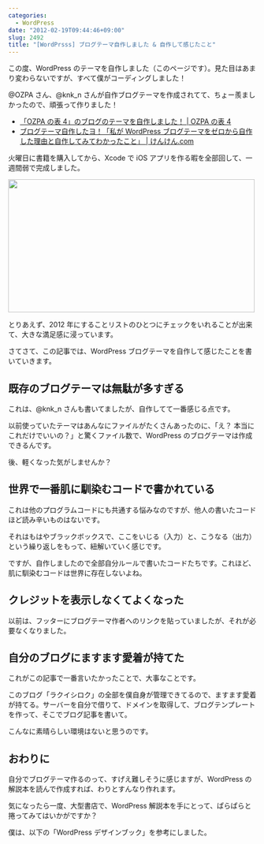 ```yaml
---
categories:
  - WordPress
date: "2012-02-19T09:44:46+09:00"
slug: 2492
title: "[WordPrsss] ブログテーマ自作しました & 自作して感じたこと"
---
```


この度、WordPress のテーマを自作しました（このページです）。見た目はあまり変わらないですが、すべて僕がコーディングしました！

@OZPA さん、@knk_n さんが自作ブログテーマを作成されてて、ちょー羨ましかったので、頑張って作りました！

- [「OZPA の表 4」のブログのテーマを自作しました！ | OZPA の表 4](http://ozpa-h4.com/2012/01/12/blog_new_theme_tsukareta/)
- [ブログテーマ自作したヨ！「私が WordPress ブログテーマをゼロから自作した理由と自作してみてわかったこと」 | けんけん.com](http://knk-n.com/2012/02/09/making_myblogtheme/)

火曜日に書籍を購入してから、Xcode で iOS アプリを作る暇を全部回して、一週間弱で完成しました。

<img alt="" src="/images/2012/02/2492_1.png" width="500" height="270">

とりあえず、2012 年にすることリストのひとつにチェックをいれることが出来て、大きな満足感に浸っています。

さてさて、この記事では、WordPress ブログテーマを自作して感じたことを書いていきます。

## 既存のブログテーマは無駄が多すぎる

これは、@knk_n さんも書いてましたが、自作してて一番感じる点です。

以前使っていたテーマはあんなにファイルがたくさんあったのに、「え？ 本当にこれだけでいいの？」と驚くファイル数で、WordPress のブログテーマは作成できるんです。

後、軽くなった気がしませんか？

## 世界で一番肌に馴染むコードで書かれている

これは他のプログラムコードにも共通する悩みなのですが、他人の書いたコードほど読み辛いものはないです。

それはもはやブラックボックスで、ここをいじる（入力）と、こうなる（出力）という繰り返しをもって、紐解いていく感じです。

ですが、自作しましたので全部自分ルールで書いたコードたちです。これほど、肌に馴染むコードは世界に存在しないよね。

## クレジットを表示しなくてよくなった

以前は、フッターにブログテーマ作者へのリンクを貼っていましたが、それが必要なくなりました。

## 自分のブログにますます愛着が持てた

これがこの記事で一番言いたかったことで、大事なことです。

このブログ「ラクイシロク」の全部を僕自身が管理できてるので、ますます愛着が持てる。サーバーを自分で借りて、ドメインを取得して、ブログテンプレートを作って、そこでブログ記事を書いて。

こんなに素晴らしい環境はないと思うのです。

## おわりに

自分でブログテーマ作るのって、すげえ難しそうに感じますが、WordPress の解説本を読んで作成すれば、わりとすんなり作れます。

気になったら一度、大型書店で、WordPress 解説本を手にとって、ぱらぱらと捲ってみてはいかがですか？

僕は、以下の「WordPress デザインブック」を参考にしました。

<amazon id="4883377830" title="WordPressデザインブック3.x対応" src="https://images-na.ssl-images-amazon.com/images/I/51aIPApjq0L._SL160_.jpg">

